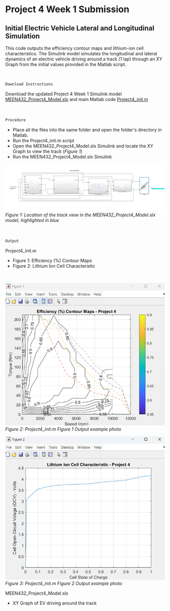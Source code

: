 # Project	4	Week 1	Submission
##  Initial Electric Vehicle Lateral and Longitudinal Simulation

This code outputs the efficiency contour maps and lithium-ion cell characteristics. The Simulink model simulates the longitudinal and lateral dynamics of an electric vehicle driving around a track (1 lap) through an XY Graph from the initial values provided in the Matlab script.

<br>

```markdown
Download Instructions
```
Download the updated Project 4 Week 1 Simulink model [MEEN432_Project4_Model.slx](https://github.com/JoshuaSerrano71/MEEN432Sp2025_JoshuaSerrano71/tree/main/Project4/Week1/MEEN432_Project4_Model.slx) and main Matlab code [Project4_init.m](https://github.com/JoshuaSerrano71/MEEN432Sp2025_JoshuaSerrano71/blob/main/Project4/Week1/Project4_init.m) <br>
<br>
<br>

```markdown
Procedure
```
- Place all the files into the same folder and open the folder's directory in Matlab. <br>
- Run the Project4_init.m script <br>
- Open the MEEN432_Project4_Model.slx Simulink and locate the XY Graph to view the track (*Figure 1*)
- Run the MEEN432_Project4_Model.slx Simulink <br>

![image alt](https://github.com/JoshuaSerrano71/MEEN432Sp2025_JoshuaSerrano71/blob/main/Project4/Photos/Wk1_XY_Graph.png) <br>
*Figure 1: Location of the track view in the MEEN432_Project4_Model.slx model, highlighted in blue* <br>
<br>
<br>

```markdown
Output
```
Project4_init.m <br>
- Figure 1: Efficiency (%) Contour Maps
- Figure 2: Lithium Ion Cell Characteristic
  
<br>

![image alt](https://github.com/JoshuaSerrano71/MEEN432Sp2025_JoshuaSerrano71/blob/main/Project4/Photos/Wk1_Figure1.png)
<br>
*Figure 2: Project4_init.m Figure 1 Output example photo* <br>

![image alt](https://github.com/JoshuaSerrano71/MEEN432Sp2025_JoshuaSerrano71/blob/main/Project4/Photos/Wk1_Figure2.png) <br>
*Figure 3: Project4_init.m Figure 2 Output example photo* <br>

MEEN432_Project4_Model.slx
- XY Graph of EV driving around the track
<br>

<br>
<br>
<br>
<br>






